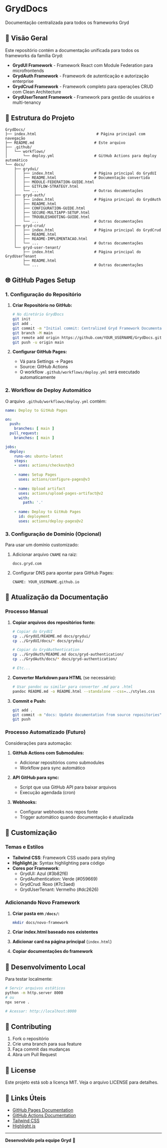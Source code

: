 # GrydDocs

Documentação centralizada para todos os frameworks Gryd

## 🚀 Visão Geral

Este repositório contém a documentação unificada para todos os frameworks da família Gryd:

- **GrydUI Framework** - Framework React com Module Federation para microfrontends
- **GrydAuth Framework** - Framework de autenticação e autorização enterprise
- **GrydCrud Framework** - Framework completo para operações CRUD com Clean Architecture
- **GrydUserTenant Framework** - Framework para gestão de usuários e multi-tenancy

## 📁 Estrutura do Projeto

```
GrydDocs/
├── index.html                           # Página principal com navegação
├── README.md                           # Este arquivo
├── .github/
│   └── workflows/
│       └── deploy.yml                  # GitHub Actions para deploy automático
└── docs/
    ├── grydui/
    │   ├── index.html                  # Página principal do GrydUI
    │   ├── README.html                 # Documentação convertida
    │   ├── MODULE-FEDERATION-GUIDE.html
    │   ├── GITFLOW-STRATEGY.html
    │   └── ...                         # Outras documentações
    ├── gryd-auth/
    │   ├── index.html                  # Página principal do GrydAuth
    │   ├── README.html
    │   ├── CONFIGURATION-GUIDE.html
    │   ├── SECURE-MULTIAPP-SETUP.html
    │   ├── TROUBLESHOOTING-GUIDE.html
    │   └── ...                         # Outras documentações
    ├── gryd-crud/
    │   ├── index.html                  # Página principal do GrydCrud
    │   ├── README.html
    │   ├── README-IMPLEMENTACAO.html
    │   └── ...                         # Outras documentações
    └── gryd-user-tenant/
        ├── index.html                  # Página principal do GrydUserTenant
        ├── README.html
        └── ...                         # Outras documentações
```

## 🌐 GitHub Pages Setup

### 1. Configuração do Repositório

1. **Criar Repositório no GitHub:**
   ```bash
   # No diretório GrydDocs
   git init
   git add .
   git commit -m "Initial commit: Centralized Gryd Framework Documentation"
   git branch -M main
   git remote add origin https://github.com/YOUR_USERNAME/GrydDocs.git
   git push -u origin main
   ```

2. **Configurar GitHub Pages:**
   - Vá para Settings → Pages
   - Source: GitHub Actions
   - O workflow `.github/workflows/deploy.yml` será executado automaticamente

### 2. Workflow de Deploy Automático

O arquivo `.github/workflows/deploy.yml` contém:

```yaml
name: Deploy to GitHub Pages

on:
  push:
    branches: [ main ]
  pull_request:
    branches: [ main ]

jobs:
  deploy:
    runs-on: ubuntu-latest
    steps:
    - uses: actions/checkout@v3
    
    - name: Setup Pages
      uses: actions/configure-pages@v3
      
    - name: Upload artifact
      uses: actions/upload-pages-artifact@v2
      with:
        path: '.'
        
    - name: Deploy to GitHub Pages
      id: deployment
      uses: actions/deploy-pages@v2
```

### 3. Configuração de Domínio (Opcional)

Para usar um domínio customizado:

1. Adicionar arquivo `CNAME` na raiz:
   ```
   docs.gryd.com
   ```

2. Configurar DNS para apontar para GitHub Pages:
   ```
   CNAME: YOUR_USERNAME.github.io
   ```

## 🔄 Atualização da Documentação

### Processo Manual

1. **Copiar arquivos dos repositórios fonte:**
   ```bash
   # Copiar do GrydUI
   cp ../GrydUI/README.md docs/grydui/
   cp ../GrydUI/docs/* docs/grydui/
   
   # Copiar do GrydAuthentication
   cp ../GrydAuth/README.md docs/gryd-authentication/
   cp ../GrydAuth/docs/* docs/gryd-authentication/
   
   # Etc...
   ```

2. **Converter Markdown para HTML** (se necessário):
   ```bash
   # Usar pandoc ou similar para converter .md para .html
   pandoc README.md -o README.html --standalone --css=../styles.css
   ```

3. **Commit e Push:**
   ```bash
   git add .
   git commit -m "docs: Update documentation from source repositories"
   git push
   ```

### Processo Automatizado (Futuro)

Considerações para automação:

1. **GitHub Actions com Submodules:**
   - Adicionar repositórios como submodules
   - Workflow para sync automático

2. **API GitHub para sync:**
   - Script que usa GitHub API para baixar arquivos
   - Execução agendada (cron)

3. **Webhooks:**
   - Configurar webhooks nos repos fonte
   - Trigger automático quando documentação é atualizada

## 🎨 Customização

### Temas e Estilos

- **Tailwind CSS**: Framework CSS usado para styling
- **Highlight.js**: Syntax highlighting para código
- **Cores por Framework**:
  - GrydUI: Azul (#3b82f6)
  - GrydAuthentication: Verde (#059669)
  - GrydCrud: Roxo (#7c3aed)
  - GrydUserTenant: Vermelho (#dc2626)

### Adicionando Novo Framework

1. **Criar pasta em `/docs/`:**
   ```bash
   mkdir docs/novo-framework
   ```

2. **Criar index.html baseado nos existentes**

3. **Adicionar card na página principal** (`index.html`)

4. **Copiar documentações do framework**

## 🔧 Desenvolvimento Local

Para testar localmente:

```bash
# Servir arquivos estáticos
python -m http.server 8000
# ou
npx serve .

# Acessar: http://localhost:8000
```

## 📝 Contributing

1. Fork o repositório
2. Crie uma branch para sua feature
3. Faça commit das mudanças
4. Abra um Pull Request

## 📄 License

Este projeto está sob a licença MIT. Veja o arquivo LICENSE para detalhes.

## 🔗 Links Úteis

- [GitHub Pages Documentation](https://docs.github.com/en/pages)
- [GitHub Actions Documentation](https://docs.github.com/en/actions)
- [Tailwind CSS](https://tailwindcss.com/)
- [Highlight.js](https://highlightjs.org/)

---

**Desenvolvido pela equipe Gryd** 🚀
